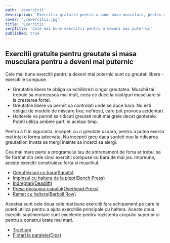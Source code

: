 ```yaml
---
path: '/exercitii'
description: 'Exercitii gratuite pentru a pune masa musculara, pentru a deveni mai puternic. Cele mai bune exercitii pentru a deveni mai puternic sunt exercitiile compuse.'
cover: './exercitii.jpg'
title: 'Exercitii'
serpTitle: 'Cele mai bune exercitii pentru a deveni mai puternic'
published: true
---
```


## Exercitii gratuite pentru greutate si masa musculara pentru a deveni mai puternic

Cele mai bune exercitii pentru a deveni mai puternic sunt cu greutati libere - exercitiile compuse.

- Greutatile libere te obliga sa echilibrezi singur greutatea. Muschii tai trebuie sa munceasca mai mult, ceea ce duce la castiguri muscluare si la cresterea fortei.
- Greutatile libere va permit sa controlati unde se duce bara. Nu esti obligat de modele de miscare fixe, nefiresti, care pot provoca acidentari.
- Halterele va permit sa ridicati greutati mult mai grele decat ganterele. Puteti utiliza ambele parti in acelasi timp.

Pentru a fi in siguranta, incepeti cu o greutate usoara, pentru a putea exersa mai intai o forma adecvata. Nu incepeti greu daca sunteti nou la ridicarea greutatilor. Invata sa mergi inainte sa incerci sa alergi.

Cea mai mare parte a programului tau de antrenament de forta ar trebui sa fie format din cele cinci exercitii compuse cu bara de mai jos. Impreuna, aceste exercitii construiesc forta si muschiul.

- [Genuflexiuni cu bara(Squats)](/exercitii/genuflexiuni-cu-bara/)
- [Impinsul cu haltera de la piept(Bench Press)](/exercitii/impinsul-cu-haltera-de-la-piept/)
- [Indreptari(Deadlift)](/exercitii/indreptari/)
- [Presa deasupra capului(Overhead Press)](/exercitii/presa-deasupra-capului-cu-haltera/)
- [Ramat cu haltera(Barbell Row)](/exercitii/ramat-cu-bara/)

Acestea sunt cele doua cele mai bune exercitii fara echipament pe care le puteti utiliza pentru a ajuta exercitiile principale cu haltera. Aceste doua exercitii suplimentare sunt excelente pentru rezistenta corpului superior si pentru a construi brate mai mari.

- [Tractiuni](/exercitii/tractiuni/)
- [Flotari la paralele(Dips)](/exercitii/flotari-la-paralele/)
